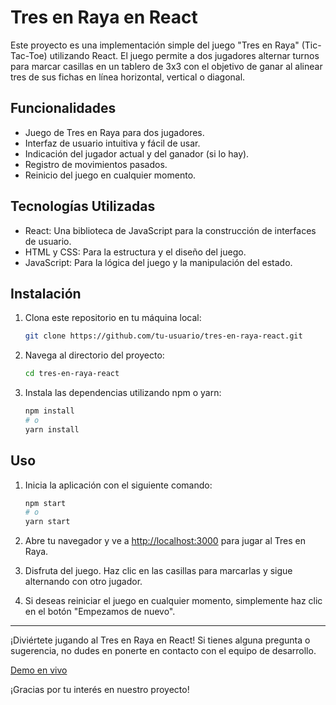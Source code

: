 # Tres en Raya en React

Este proyecto es una implementación simple del juego "Tres en Raya" (Tic-Tac-Toe) utilizando React. El juego permite a dos jugadores alternar turnos para marcar casillas en un tablero de 3x3 con el objetivo de ganar al alinear tres de sus fichas en línea horizontal, vertical o diagonal.

## Funcionalidades

- Juego de Tres en Raya para dos jugadores.
- Interfaz de usuario intuitiva y fácil de usar.
- Indicación del jugador actual y del ganador (si lo hay).
- Registro de movimientos pasados.
- Reinicio del juego en cualquier momento.

## Tecnologías Utilizadas

- React: Una biblioteca de JavaScript para la construcción de interfaces de usuario.
- HTML y CSS: Para la estructura y el diseño del juego.
- JavaScript: Para la lógica del juego y la manipulación del estado.

## Instalación

1. Clona este repositorio en tu máquina local:

   ```bash
   git clone https://github.com/tu-usuario/tres-en-raya-react.git
   ```

2. Navega al directorio del proyecto:

   ```bash
   cd tres-en-raya-react
   ```

3. Instala las dependencias utilizando npm o yarn:

   ```bash
   npm install
   # o
   yarn install
   ```

## Uso

1. Inicia la aplicación con el siguiente comando:

   ```bash
   npm start
   # o
   yarn start
   ```

2. Abre tu navegador y ve a [http://localhost:3000](http://localhost:3000) para jugar al Tres en Raya.

3. Disfruta del juego. Haz clic en las casillas para marcarlas y sigue alternando con otro jugador.

4. Si deseas reiniciar el juego en cualquier momento, simplemente haz clic en el botón "Empezamos de nuevo".

---

¡Diviértete jugando al Tres en Raya en React! Si tienes alguna pregunta o sugerencia, no dudes en ponerte en contacto con el equipo de desarrollo.

[Demo en vivo](https://tu-demo-en-vivo.com)

¡Gracias por tu interés en nuestro proyecto!
